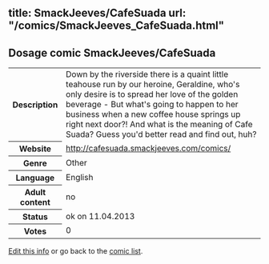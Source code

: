 title: SmackJeeves/CafeSuada
url: "/comics/SmackJeeves_CafeSuada.html"
---
Dosage comic SmackJeeves/CafeSuada
-----------------------------------------

<table class="comicinfo">
<tr>
<th>Description</th><td>Down by the riverside there is a quaint little teahouse run by our heroine, Geraldine, who's only desire is to spread her love of the golden beverage - But what's going to happen to her business when a new coffee house springs up right next door?! And what is the meaning of Cafe Suada? Guess you'd better read and find out, huh?</td>
</tr>
<tr>
<th>Website</th><td><a href="http://cafesuada.smackjeeves.com/comics/">http://cafesuada.smackjeeves.com/comics/</a></td>
</tr>
<tr>
<th>Genre</th><td>Other</td>
</tr>
<tr>
<th>Language</th><td>English</td>
</tr>
<tr>
<th>Adult content</th><td>no</td>
</tr>
<tr>
<th>Status</th><td>ok on 11.04.2013</td>
</tr>
<tr>
<th>Votes</th><td>0</div></td>
</tr>
</table>

[Edit this info](/comics/SmackJeeves_CafeSuada_edit.html) or go back to the [comic list](../comic-index.html).
